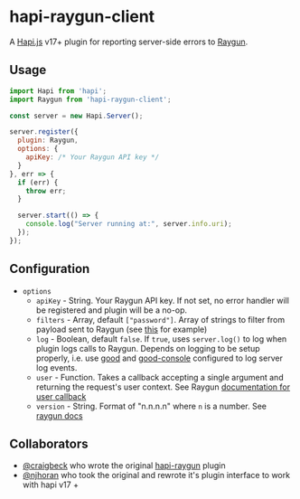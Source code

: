 # hapi-raygun-client

A [Hapi.js](http://hapijs.com) v17+ plugin for reporting server-side errors to [Raygun](https://raygun.io).

## Usage

```js
import Hapi from 'hapi';
import Raygun from 'hapi-raygun-client';

const server = new Hapi.Server();

server.register({
  plugin: Raygun,
  options: {
    apiKey: /* Your Raygun API key */
  }
}, err => {
  if (err) {
    throw err;
  }

  server.start(() => {
    console.log("Server running at:", server.info.uri);
  });
});
```

## Configuration

- `options`
  - `apiKey` - String. Your Raygun API key. If not set, no error handler will be registered and plugin will be a no-op.
  - `filters` - Array, default `["password"]`. Array of strings to filter from payload sent to Raygun (see [this](https://github.com/MindscapeHQ/raygun4node#sending-request-data) for example)
  - `log` - Boolean, default `false`. If `true`, uses `server.log()` to log when plugin logs calls to Raygun. Depends on logging to be setup properly, i.e. use [good](https://github.com/hapijs/good) and [good-console](https://github.com/hapijs/good-console) configured to log server log events.
  - `user` - Function. Takes a callback accepting a single argument and returning the request's user context. See Raygun [documentation for user callback](https://github.com/MindscapeHQ/raygun4node#affected-user-tracking)
  - `version` - String. Format of "n.n.n.n" where `n` is a number. See [raygun docs](https://github.com/MindscapeHQ/raygun4node#version-tracking)

## Collaborators

- [@craigbeck](https://github.com/craigbeck) who wrote the original [hapi-raygun](git@github.com:njhoran/hapi-raygun-client.git) plugin
- [@njhoran](https://github.com/njhoran) who took the original and rewrote it's plugin interface to work with hapi v17 +
